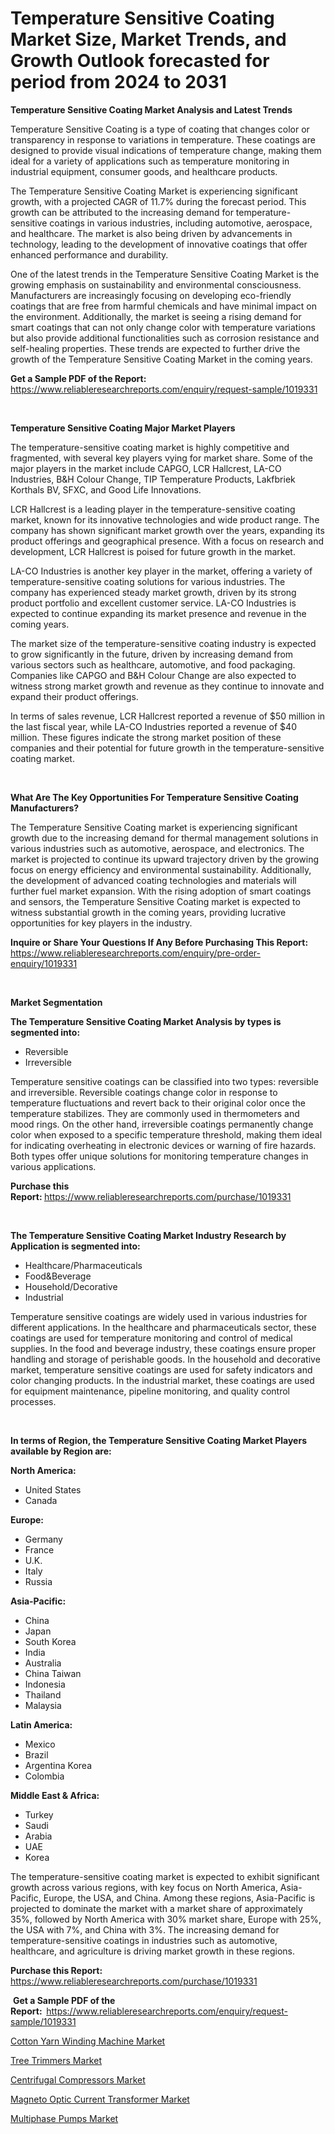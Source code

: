 <p><h1>Temperature Sensitive Coating Market Size, Market Trends, and Growth Outlook forecasted for period from 2024 to 2031</h1></p><p><strong>Temperature Sensitive Coating Market Analysis and Latest Trends</strong></p>
<p><p>Temperature Sensitive Coating is a type of coating that changes color or transparency in response to variations in temperature. These coatings are designed to provide visual indications of temperature change, making them ideal for a variety of applications such as temperature monitoring in industrial equipment, consumer goods, and healthcare products.</p><p>The Temperature Sensitive Coating Market is experiencing significant growth, with a projected CAGR of 11.7% during the forecast period. This growth can be attributed to the increasing demand for temperature-sensitive coatings in various industries, including automotive, aerospace, and healthcare. The market is also being driven by advancements in technology, leading to the development of innovative coatings that offer enhanced performance and durability.</p><p>One of the latest trends in the Temperature Sensitive Coating Market is the growing emphasis on sustainability and environmental consciousness. Manufacturers are increasingly focusing on developing eco-friendly coatings that are free from harmful chemicals and have minimal impact on the environment. Additionally, the market is seeing a rising demand for smart coatings that can not only change color with temperature variations but also provide additional functionalities such as corrosion resistance and self-healing properties. These trends are expected to further drive the growth of the Temperature Sensitive Coating Market in the coming years.</p></p>
<p><strong>Get a Sample PDF of the Report:&nbsp;</strong> <a href="https://www.reliableresearchreports.com/enquiry/request-sample/1019331">https://www.reliableresearchreports.com/enquiry/request-sample/1019331</a></p>
<p>&nbsp;</p>
<p><strong>Temperature Sensitive Coating Major Market Players</strong></p>
<p><p>The temperature-sensitive coating market is highly competitive and fragmented, with several key players vying for market share. Some of the major players in the market include CAPGO, LCR Hallcrest, LA-CO Industries, B&H Colour Change, TIP Temperature Products, Lakfbriek Korthals BV, SFXC, and Good Life Innovations.</p><p>LCR Hallcrest is a leading player in the temperature-sensitive coating market, known for its innovative technologies and wide product range. The company has shown significant market growth over the years, expanding its product offerings and geographical presence. With a focus on research and development, LCR Hallcrest is poised for future growth in the market.</p><p>LA-CO Industries is another key player in the market, offering a variety of temperature-sensitive coating solutions for various industries. The company has experienced steady market growth, driven by its strong product portfolio and excellent customer service. LA-CO Industries is expected to continue expanding its market presence and revenue in the coming years.</p><p>The market size of the temperature-sensitive coating industry is expected to grow significantly in the future, driven by increasing demand from various sectors such as healthcare, automotive, and food packaging. Companies like CAPGO and B&H Colour Change are also expected to witness strong market growth and revenue as they continue to innovate and expand their product offerings.</p><p>In terms of sales revenue, LCR Hallcrest reported a revenue of $50 million in the last fiscal year, while LA-CO Industries reported a revenue of $40 million. These figures indicate the strong market position of these companies and their potential for future growth in the temperature-sensitive coating market.</p></p>
<p>&nbsp;</p>
<p><strong>What Are The Key Opportunities For Temperature Sensitive Coating Manufacturers?</strong></p>
<p><p>The Temperature Sensitive Coating market is experiencing significant growth due to the increasing demand for thermal management solutions in various industries such as automotive, aerospace, and electronics. The market is projected to continue its upward trajectory driven by the growing focus on energy efficiency and environmental sustainability. Additionally, the development of advanced coating technologies and materials will further fuel market expansion. With the rising adoption of smart coatings and sensors, the Temperature Sensitive Coating market is expected to witness substantial growth in the coming years, providing lucrative opportunities for key players in the industry.</p></p>
<p><strong>Inquire or Share Your Questions If Any Before Purchasing This Report:</strong> <a href="https://www.reliableresearchreports.com/enquiry/pre-order-enquiry/1019331">https://www.reliableresearchreports.com/enquiry/pre-order-enquiry/1019331</a></p>
<p>&nbsp;</p>
<p><strong>Market Segmentation</strong></p>
<p><strong>The Temperature Sensitive Coating Market Analysis by types is segmented into:</strong></p>
<p><ul><li>Reversible</li><li>Irreversible</li></ul></p>
<p><p>Temperature sensitive coatings can be classified into two types: reversible and irreversible. Reversible coatings change color in response to temperature fluctuations and revert back to their original color once the temperature stabilizes. They are commonly used in thermometers and mood rings. On the other hand, irreversible coatings permanently change color when exposed to a specific temperature threshold, making them ideal for indicating overheating in electronic devices or warning of fire hazards. Both types offer unique solutions for monitoring temperature changes in various applications.</p></p>
<p><strong>Purchase this Report:&nbsp;</strong><a href="https://www.reliableresearchreports.com/purchase/1019331">https://www.reliableresearchreports.com/purchase/1019331</a></p>
<p>&nbsp;</p>
<p><strong>The Temperature Sensitive Coating Market Industry Research by Application is segmented into:</strong></p>
<p><ul><li>Healthcare/Pharmaceuticals</li><li>Food&Beverage</li><li>Household/Decorative</li><li>Industrial</li></ul></p>
<p><p>Temperature sensitive coatings are widely used in various industries for different applications. In the healthcare and pharmaceuticals sector, these coatings are used for temperature monitoring and control of medical supplies. In the food and beverage industry, these coatings ensure proper handling and storage of perishable goods. In the household and decorative market, temperature sensitive coatings are used for safety indicators and color changing products. In the industrial market, these coatings are used for equipment maintenance, pipeline monitoring, and quality control processes.</p></p>
<p>&nbsp;</p>
<p><strong>In terms of Region, the Temperature Sensitive Coating Market Players available by Region are:</strong></p>
<p>
    <p> <strong> North America: </strong>
        <ul>
            <li>United States</li>
            <li>Canada</li>
        </ul>
        </p> 
    <p> <strong> Europe: </strong>
        <ul>
            <li>Germany</li>
            <li>France</li>
            <li>U.K.</li>
            <li>Italy</li>
            <li>Russia</li>
        </ul>
        </p> 
    <p> <strong> Asia-Pacific: </strong>
        <ul>
            <li>China</li>
            <li>Japan</li>
            <li>South Korea</li>
            <li>India</li>
            <li>Australia</li>
            <li>China Taiwan</li>
            <li>Indonesia</li>
            <li>Thailand</li>
            <li>Malaysia</li>
        </ul>
        </p> 
    <p> <strong> Latin America: </strong>
        <ul>
            <li>Mexico</li>
            <li>Brazil</li>
            <li>Argentina Korea</li>
            <li>Colombia</li>
        </ul>
        </p> 
    <p> <strong> Middle East & Africa: </strong>
        <ul>
            <li>Turkey</li>
            <li>Saudi</li>
            <li>Arabia</li>
            <li>UAE</li>
            <li>Korea</li>
        </ul>
    </p>
    </p>
<p><p>The temperature-sensitive coating market is expected to exhibit significant growth across various regions, with key focus on North America, Asia-Pacific, Europe, the USA, and China. Among these regions, Asia-Pacific is projected to dominate the market with a market share of approximately 35%, followed by North America with 30% market share, Europe with 25%, the USA with 7%, and China with 3%. The increasing demand for temperature-sensitive coatings in industries such as automotive, healthcare, and agriculture is driving market growth in these regions.</p></p>
<p><strong>Purchase this Report: </strong><a href="https://www.reliableresearchreports.com/purchase/1019331">https://www.reliableresearchreports.com/purchase/1019331</a></p>
<p>&nbsp;<strong>Get a Sample PDF of the Report:&nbsp;&nbsp;</strong><a href="https://www.reliableresearchreports.com/enquiry/request-sample/1019331">https://www.reliableresearchreports.com/enquiry/request-sample/1019331</a></p>
<p><strong></strong></p>
<p><p><a href="https://medium.com/p/c158b65028d5/edit">Cotton Yarn Winding Machine Market</a></p><p><a href="https://medium.com/p/3d342a008a89/edit">Tree Trimmers Market</a></p><p><a href="https://medium.com/p/d9fc0b7eacfb/edit">Centrifugal Compressors Market</a></p><p><a href="https://medium.com/p/014cb22dc5e5/edit">Magneto Optic Current Transformer Market</a></p><p><a href="https://medium.com/p/56353996c385/edit">Multiphase Pumps Market</a></p></p>